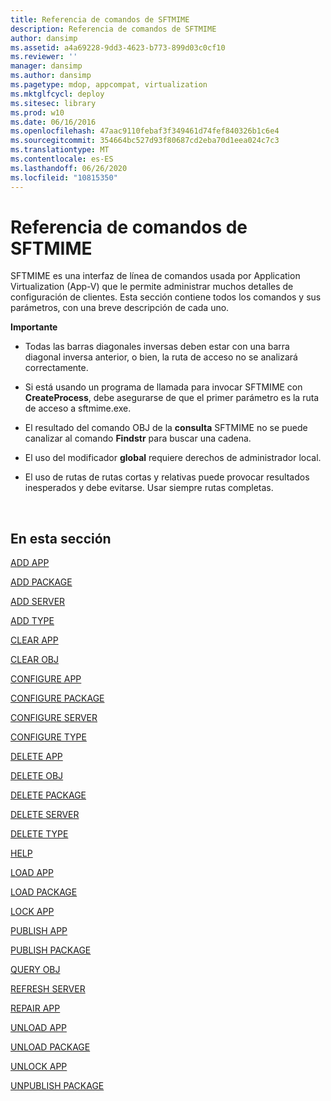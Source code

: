 ```yaml
---
title: Referencia de comandos de SFTMIME
description: Referencia de comandos de SFTMIME
author: dansimp
ms.assetid: a4a69228-9dd3-4623-b773-899d03c0cf10
ms.reviewer: ''
manager: dansimp
ms.author: dansimp
ms.pagetype: mdop, appcompat, virtualization
ms.mktglfcycl: deploy
ms.sitesec: library
ms.prod: w10
ms.date: 06/16/2016
ms.openlocfilehash: 47aac9110febaf3f349461d74fef840326b1c6e4
ms.sourcegitcommit: 354664bc527d93f80687cd2eba70d1eea024c7c3
ms.translationtype: MT
ms.contentlocale: es-ES
ms.lasthandoff: 06/26/2020
ms.locfileid: "10815350"
---
```

# Referencia de comandos de SFTMIME


SFTMIME es una interfaz de línea de comandos usada por Application Virtualization (App-V) que le permite administrar muchos detalles de configuración de clientes. Esta sección contiene todos los comandos y sus parámetros, con una breve descripción de cada uno.

**Importante**  
-   Todas las barras diagonales inversas deben estar con una barra diagonal inversa anterior, o bien, la ruta de acceso no se analizará correctamente.

-   Si está usando un programa de llamada para invocar SFTMIME con **CreateProcess**, debe asegurarse de que el primer parámetro es la ruta de acceso a sftmime.exe.

-   El resultado del comando OBJ de la **consulta** SFTMIME no se puede canalizar al comando **Findstr** para buscar una cadena.

-   El uso del modificador **global** requiere derechos de administrador local.

-   El uso de rutas de rutas cortas y relativas puede provocar resultados inesperados y debe evitarse. Usar siempre rutas completas.

 

## En esta sección


[ADD APP](add-app.md)

[ADD PACKAGE](add-package.md)

[ADD SERVER](add-server.md)

[ADD TYPE](add-type.md)

[CLEAR APP](clear-app.md)

[CLEAR OBJ](clear-obj.md)

[CONFIGURE APP](configure-app.md)

[CONFIGURE PACKAGE](configure-package.md)

[CONFIGURE SERVER](configure-server.md)

[CONFIGURE TYPE](configure-type.md)

[DELETE APP](delete-app.md)

[DELETE OBJ](delete-obj.md)

[DELETE PACKAGE](delete-package.md)

[DELETE SERVER](delete-server.md)

[DELETE TYPE](delete-type.md)

[HELP](help.md)

[LOAD APP](load-app.md)

[LOAD PACKAGE](load-package.md)

[LOCK APP](lock-app.md)

[PUBLISH APP](publish-app.md)

[PUBLISH PACKAGE](publish-package.md)

[QUERY OBJ](query-obj.md)

[REFRESH SERVER](refresh-server.md)

[REPAIR APP](repair-app.md)

[UNLOAD APP](unload-app.md)

[UNLOAD PACKAGE](unload-package.md)

[UNLOCK APP](unlock-app.md)

[UNPUBLISH PACKAGE](unpublish-package.md)

 

 





